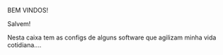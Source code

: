 BEM VINDOS!


Salvem!

Nesta caixa tem as configs de alguns software que agilizam minha vida cotidiana....
